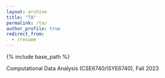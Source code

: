 ```yaml
---
layout: archive
title: "TA"
permalink: /ta/
author_profile: true
redirect_from:
  - /resume
---
```


{% include base_path %}

Computational Data Analysis (CSE6740/ISYE6740), Fall 2023
